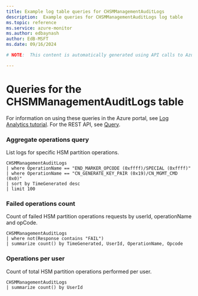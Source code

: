 ```yaml
---
title: Example log table queries for CHSMManagementAuditLogs
description:  Example queries for CHSMManagementAuditLogs log table
ms.topic: reference
ms.service: azure-monitor
ms.author: edbaynash
author: EdB-MSFT
ms.date: 09/16/2024

# NOTE:  This content is automatically generated using API calls to Azure. Any edits made on these files will be overwritten in the next run of the script. 

---
```


# Queries for the CHSMManagementAuditLogs table

For information on using these queries in the Azure portal, see [Log Analytics tutorial](/azure/azure-monitor/logs/log-analytics-tutorial). For the REST API, see [Query](/rest/api/loganalytics/query).


### Aggregate operations query  


List logs for specific HSM partition operations.  

```query
CHSMManagementAuditLogs
| where OperationName == "END_MARKER_OPCODE (0xffff)/SPECIAL (0xffff)" 
| where OperationName == "CN_GENERATE_KEY_PAIR (0x19)/CN_MGMT_CMD (0x0)"
| sort by TimeGenerated desc 
| limit 100

```



### Failed operations count  


Count of failed HSM partition operations requests by userId, operationName and opCode.  

```query
CHSMManagementAuditLogs
| where not(Response contains "FAIL")
| summarize count() by TimeGenerated, UserId, OperationName, Opcode
```



### Operations per user  


Count of total HSM partition operations performed per user.  

```query
CHSMManagementAuditLogs
| summarize count() by UserId

```

